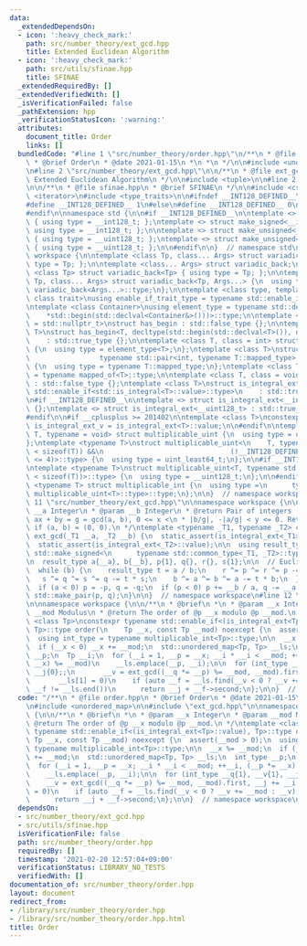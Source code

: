 ```yaml
---
data:
  _extendedDependsOn:
  - icon: ':heavy_check_mark:'
    path: src/number_theory/ext_gcd.hpp
    title: Extended Euclidean Algorithm
  - icon: ':heavy_check_mark:'
    path: src/utils/sfinae.hpp
    title: SFINAE
  _extendedRequiredBy: []
  _extendedVerifiedWith: []
  _isVerificationFailed: false
  _pathExtension: hpp
  _verificationStatusIcon: ':warning:'
  attributes:
    document_title: Order
    links: []
  bundledCode: "#line 1 \"src/number_theory/order.hpp\"\n/**\n * @file order.hpp\n\
    \ * @brief Order\n * @date 2021-01-15\n *\n *\n */\n\n#include <unordered_map>\n\
    \n#line 2 \"src/number_theory/ext_gcd.hpp\"\n\n/**\n * @file ext_gcd.hpp\n * @brief\
    \ Extended Euclidean Algorithm\n */\n\n#include <tuple>\n\n#line 2 \"src/utils/sfinae.hpp\"\
    \n\n/**\n * @file sfinae.hpp\n * @brief SFINAE\n */\n\n#include <cstdint>\n#include\
    \ <iterator>\n#include <type_traits>\n\n#ifndef __INT128_DEFINED__\n\n#ifdef __SIZEOF_INT128__\n\
    #define __INT128_DEFINED__ 1\n#else\n#define __INT128_DEFINED__ 0\n#endif\n\n\
    #endif\n\nnamespace std {\n\n#if __INT128_DEFINED__\n\ntemplate <> struct make_signed<__uint128_t>\
    \ { using type = __int128_t; };\ntemplate <> struct make_signed<__int128_t> {\
    \ using type = __int128_t; };\n\ntemplate <> struct make_unsigned<__uint128_t>\
    \ { using type = __uint128_t; };\ntemplate <> struct make_unsigned<__int128_t>\
    \ { using type = __uint128_t; };\n\n#endif\n\n}  // namespace std\n\nnamespace\
    \ workspace {\n\ntemplate <class Tp, class... Args> struct variadic_front { using\
    \ type = Tp; };\n\ntemplate <class... Args> struct variadic_back;\n\ntemplate\
    \ <class Tp> struct variadic_back<Tp> { using type = Tp; };\n\ntemplate <class\
    \ Tp, class... Args> struct variadic_back<Tp, Args...> {\n  using type = typename\
    \ variadic_back<Args...>::type;\n};\n\ntemplate <class type, template <class>\
    \ class trait>\nusing enable_if_trait_type = typename std::enable_if<trait<type>::value>::type;\n\
    \ntemplate <class Container>\nusing element_type = typename std::decay<decltype(\n\
    \    *std::begin(std::declval<Container&>()))>::type;\n\ntemplate <class T, class\
    \ = std::nullptr_t>\nstruct has_begin : std::false_type {};\n\ntemplate <class\
    \ T>\nstruct has_begin<T, decltype(std::begin(std::declval<T>()), nullptr)>\n\
    \    : std::true_type {};\n\ntemplate <class T, class = int> struct mapped_of\
    \ {\n  using type = element_type<T>;\n};\ntemplate <class T>\nstruct mapped_of<T,\n\
    \                 typename std::pair<int, typename T::mapped_type>::first_type>\
    \ {\n  using type = typename T::mapped_type;\n};\ntemplate <class T> using mapped_type\
    \ = typename mapped_of<T>::type;\n\ntemplate <class T, class = void> struct is_integral_ext\
    \ : std::false_type {};\ntemplate <class T>\nstruct is_integral_ext<\n    T, typename\
    \ std::enable_if<std::is_integral<T>::value>::type>\n    : std::true_type {};\n\
    \n#if __INT128_DEFINED__\n\ntemplate <> struct is_integral_ext<__int128_t> : std::true_type\
    \ {};\ntemplate <> struct is_integral_ext<__uint128_t> : std::true_type {};\n\n\
    #endif\n\n#if __cplusplus >= 201402\n\ntemplate <class T>\nconstexpr static bool\
    \ is_integral_ext_v = is_integral_ext<T>::value;\n\n#endif\n\ntemplate <typename\
    \ T, typename = void> struct multiplicable_uint {\n  using type = uint_least32_t;\n\
    };\ntemplate <typename T>\nstruct multiplicable_uint<\n    T, typename std::enable_if<(2\
    \ < sizeof(T)) &&\n                               (!__INT128_DEFINED__ || sizeof(T)\
    \ <= 4)>::type> {\n  using type = uint_least64_t;\n};\n\n#if __INT128_DEFINED__\n\
    \ntemplate <typename T>\nstruct multiplicable_uint<T, typename std::enable_if<(4\
    \ < sizeof(T))>::type> {\n  using type = __uint128_t;\n};\n\n#endif\n\ntemplate\
    \ <typename T> struct multiplicable_int {\n  using type =\n      typename std::make_signed<typename\
    \ multiplicable_uint<T>::type>::type;\n};\n\n}  // namespace workspace\n#line\
    \ 11 \"src/number_theory/ext_gcd.hpp\"\n\nnamespace workspace {\n\n/**\n * @param\
    \ __a Integer\n * @param __b Integer\n * @return Pair of integers (x, y) s.t.\
    \ ax + by = g = gcd(a, b), 0 <= x <\n * |b/g|, -|a/g| < y <= 0. Return (0, 0)\
    \ if (a, b) = (0, 0).\n */\ntemplate <typename _T1, typename _T2> constexpr auto\
    \ ext_gcd(_T1 __a, _T2 __b) {\n  static_assert(is_integral_ext<_T1>::value);\n\
    \  static_assert(is_integral_ext<_T2>::value);\n\n  using result_type = typename\
    \ std::make_signed<\n      typename std::common_type<_T1, _T2>::type>::type;\n\
    \n  result_type a{__a}, b{__b}, p{1}, q{}, r{}, s{1};\n\n  // Euclidean algorithm\n\
    \  while (b) {\n    result_type t = a / b;\n    r ^= p ^= r ^= p -= t * r;\n \
    \   s ^= q ^= s ^= q -= t * s;\n    b ^= a ^= b ^= a -= t * b;\n  }\n\n  // Normalize\n\
    \  if (a < 0) p = -p, q = -q;\n  if (p < 0) p += __b / a, q -= __a / a;\n\n  return\
    \ std::make_pair(p, q);\n}\n\n}  // namespace workspace\n#line 12 \"src/number_theory/order.hpp\"\
    \n\nnamespace workspace {\n\n/**\n * @brief\n *\n * @param __x Integer\n * @param\
    \ __mod Modulus\n * @return The order of @p __x modulo @p __mod.\n */\ntemplate\
    \ <class Tp>\nconstexpr typename std::enable_if<(is_integral_ext<Tp>::value),\
    \ Tp>::type order(\n    Tp __x, const Tp __mod) noexcept {\n  assert(__mod > 0);\n\
    \  using int_type = typename multiplicable_int<Tp>::type;\n\n  __x %= __mod;\n\
    \  if (__x < 0) __x += __mod;\n  std::unordered_map<Tp, Tp> __ls;\n  int_type\
    \ __p;\n  Tp __i;\n  for (__i = 1, __p = __x; __i * __i < __mod; ++__i, (__p *=\
    \ __x) %= __mod)\n    __ls.emplace(__p, __i);\n\n  for (int_type __q{1}, __v{1},\
    \ __j{0};;\n       __v = ext_gcd((__q *= __p) %= __mod, __mod).first, __j += __i,\n\
    \       __ls[1] = 0)\n    if (auto __f = __ls.find(__v < 0 ? __v += __mod : __v);\
    \ __f != __ls.end())\n      return __j + __f->second;\n};\n\n}  // namespace workspace\n"
  code: "/**\n * @file order.hpp\n * @brief Order\n * @date 2021-01-15\n *\n *\n */\n\
    \n#include <unordered_map>\n\n#include \"ext_gcd.hpp\"\n\nnamespace workspace\
    \ {\n\n/**\n * @brief\n *\n * @param __x Integer\n * @param __mod Modulus\n *\
    \ @return The order of @p __x modulo @p __mod.\n */\ntemplate <class Tp>\nconstexpr\
    \ typename std::enable_if<(is_integral_ext<Tp>::value), Tp>::type order(\n   \
    \ Tp __x, const Tp __mod) noexcept {\n  assert(__mod > 0);\n  using int_type =\
    \ typename multiplicable_int<Tp>::type;\n\n  __x %= __mod;\n  if (__x < 0) __x\
    \ += __mod;\n  std::unordered_map<Tp, Tp> __ls;\n  int_type __p;\n  Tp __i;\n\
    \  for (__i = 1, __p = __x; __i * __i < __mod; ++__i, (__p *= __x) %= __mod)\n\
    \    __ls.emplace(__p, __i);\n\n  for (int_type __q{1}, __v{1}, __j{0};;\n   \
    \    __v = ext_gcd((__q *= __p) %= __mod, __mod).first, __j += __i,\n       __ls[1]\
    \ = 0)\n    if (auto __f = __ls.find(__v < 0 ? __v += __mod : __v); __f != __ls.end())\n\
    \      return __j + __f->second;\n};\n\n}  // namespace workspace\n"
  dependsOn:
  - src/number_theory/ext_gcd.hpp
  - src/utils/sfinae.hpp
  isVerificationFile: false
  path: src/number_theory/order.hpp
  requiredBy: []
  timestamp: '2021-02-20 12:57:04+09:00'
  verificationStatus: LIBRARY_NO_TESTS
  verifiedWith: []
documentation_of: src/number_theory/order.hpp
layout: document
redirect_from:
- /library/src/number_theory/order.hpp
- /library/src/number_theory/order.hpp.html
title: Order
---
```

